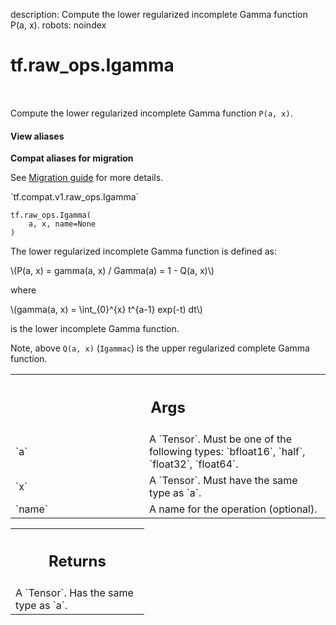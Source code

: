 description: Compute the lower regularized incomplete Gamma function P(a, x).
robots: noindex

# tf.raw_ops.Igamma

<!-- Insert buttons and diff -->

<table class="tfo-notebook-buttons tfo-api nocontent" align="left">

</table>



Compute the lower regularized incomplete Gamma function `P(a, x)`.

<section class="expandable">
  <h4 class="showalways">View aliases</h4>
  <p>
<b>Compat aliases for migration</b>
<p>See
<a href="https://www.tensorflow.org/guide/migrate">Migration guide</a> for
more details.</p>
<p>`tf.compat.v1.raw_ops.Igamma`</p>
</p>
</section>

<pre class="devsite-click-to-copy prettyprint lang-py tfo-signature-link">
<code>tf.raw_ops.Igamma(
    a, x, name=None
)
</code></pre>



<!-- Placeholder for "Used in" -->

The lower regularized incomplete Gamma function is defined as:


\\(P(a, x) = gamma(a, x) / Gamma(a) = 1 - Q(a, x)\\)

where

\\(gamma(a, x) = \\int_{0}^{x} t^{a-1} exp(-t) dt\\)

is the lower incomplete Gamma function.

Note, above `Q(a, x)` (`Igammac`) is the upper regularized complete
Gamma function.

<!-- Tabular view -->
 <table class="responsive fixed orange">
<colgroup><col width="214px"><col></colgroup>
<tr><th colspan="2"><h2 class="add-link">Args</h2></th></tr>

<tr>
<td>
`a`
</td>
<td>
A `Tensor`. Must be one of the following types: `bfloat16`, `half`, `float32`, `float64`.
</td>
</tr><tr>
<td>
`x`
</td>
<td>
A `Tensor`. Must have the same type as `a`.
</td>
</tr><tr>
<td>
`name`
</td>
<td>
A name for the operation (optional).
</td>
</tr>
</table>



<!-- Tabular view -->
 <table class="responsive fixed orange">
<colgroup><col width="214px"><col></colgroup>
<tr><th colspan="2"><h2 class="add-link">Returns</h2></th></tr>
<tr class="alt">
<td colspan="2">
A `Tensor`. Has the same type as `a`.
</td>
</tr>

</table>


